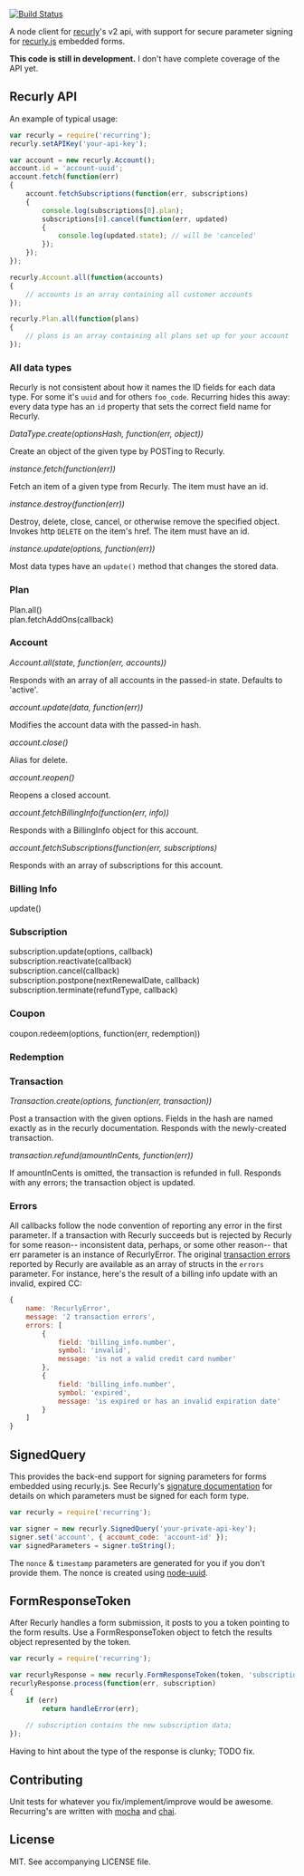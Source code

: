 [![Build Status](https://travis-ci.org/ceejbot/recurring.png)](https://travis-ci.org/ceejbot/recurring)

A node client for [recurly](https://recurly.com)'s v2 api, with support for secure parameter signing for [recurly.js](https://docs.recurly.com/recurlyjs) embedded forms.

__This code is still in development.__ I don't have complete coverage of the API yet.

## Recurly API

An example of typical usage:

```javascript
var recurly = require('recurring');
recurly.setAPIKey('your-api-key');

var account = new recurly.Account();
account.id = 'account-uuid';
account.fetch(function(err)
{
    account.fetchSubscriptions(function(err, subscriptions)
    {
        console.log(subscriptions[0].plan);
        subscriptions[0].cancel(function(err, updated)
        {
        	console.log(updated.state); // will be 'canceled'
        });
    });
});

recurly.Account.all(function(accounts)
{
    // accounts is an array containing all customer accounts
});

recurly.Plan.all(function(plans)
{
    // plans is an array containing all plans set up for your account
});

```

### All data types

Recurly is not consistent about how it names the ID fields for each data type. For some it's `uuid` and for others `foo_code`. Recurring hides this away: every data type has an `id` property that sets the correct field name for Recurly.


*DataType.create(optionsHash, function(err, object))*

Create an object of the given type by POSTing to Recurly.

*instance.fetch(function(err))*

Fetch an item of a given type from Recurly. The item must have an id.

*instance.destroy(function(err))*

Destroy, delete, close, cancel, or otherwise remove the specified object. Invokes http `DELETE` on the item's href. The item must have an id.

*instance.update(options, function(err))*

Most data types have an `update()` method that changes the stored data.

### Plan

Plan.all()  
plan.fetchAddOns(callback)

### Account

*Account.all(state, function(err, accounts))*

Responds with an array of all accounts in the passed-in state. Defaults to 'active'.
  

*account.update(data, function(err))*  

Modifies the account data with the passed-in hash.

*account.close()*  

Alias for delete.

*account.reopen()*

Reopens a closed account.

*account.fetchBillingInfo(function(err, info))*  

Responds with a BillingInfo object for this account.

*account.fetchSubscriptions(function(err, subscriptions)*

Responds with an array of subscriptions for this account.

### Billing Info

update()

### Subscription

subscription.update(options, callback)  
subscription.reactivate(callback)  
subscription.cancel(callback)  
subscription.postpone(nextRenewalDate, callback)  
subscription.terminate(refundType, callback)

### Coupon

coupon.redeem(options, function(err, redemption))

### Redemption



### Transaction

*Transaction.create(options, function(err, transaction))*  

Post a transaction with the given options. Fields in the hash are named exactly as in the recurly documentation. Responds with the newly-created transaction.

*transaction.refund(amountInCents, function(err))*  

If amountInCents is omitted, the transaction is refunded in full. Responds with any errors; the transaction object is updated.

### Errors

All callbacks follow the node convention of reporting any error in the first parameter. If a transaction with Recurly succeeds but is rejected by Recurly for some reason-- inconsistent data, perhaps, or some other reason-- that err parameter is an instance of RecurlyError. The original [transaction errors](http://docs.recurly.com/api/transactions/error-codes) reported by Recurly are available as an array of structs in the `errors` parameter. For instance, here's the result of a billing info update with an invalid, expired CC:

```javascript
{
	name: 'RecurlyError',
	message: '2 transaction errors',
	errors: [
		{ 
			field: 'billing_info.number',
			symbol: 'invalid',
			message: 'is not a valid credit card number'
		},
		{
			field: 'billing_info.number',
			symbol: 'expired',
			message: 'is expired or has an invalid expiration date'
		}
	]
}

```


## SignedQuery

This provides the back-end support for signing parameters for forms embedded using recurly.js. See Recurly's [signature documentation](https://docs.recurly.com/api/recurlyjs/signatures) for details on which parameters must be signed for each form type.

```javascript
var recurly = require('recurring');

var signer = new recurly.SignedQuery('your-private-api-key');
signer.set('account', { account_code: 'account-id' });
var signedParameters = signer.toString();
```

The `nonce` & `timestamp` parameters are generated for you if you don't provide them. The nonce is created using [node-uuid](https://github.com/broofa/node-uuid).

## FormResponseToken

After Recurly handles a form submission, it posts to you a token pointing to the form
results. Use a FormResponseToken object to fetch the results object represented by the token.

```javascript
var recurly = require('recurring');

var recurlyResponse = new recurly.FormResponseToken(token, 'subscription');
recurlyResponse.process(function(err, subscription)
{
	if (err)
		return handleError(err);
	
	// subscription contains the new subscription data;
});
```

Having to hint about the type of the response is clunky; TODO fix.

## Contributing

Unit tests for whatever you fix/implement/improve would be awesome. Recurring's are written with [mocha](http://visionmedia.github.com/mocha/) and [chai](http://chaijs.com).

## License

MIT. See accompanying LICENSE file.
